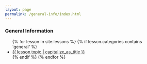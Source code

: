 ```yaml
---
layout: page
permalink: /general-info/index.html
---
```


### General Information 
<ul> {% for lesson in site.lessons %}
  {% if lesson.categories contains 'general' %}
   <li> <a href="{{ lesson.url  }}">{{ lesson.topic  | capitalize_as_title }}</a></li>
  {% endif %}
{% endfor %}
</ul>

